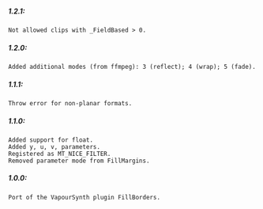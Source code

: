 ##### 1.2.1:
    Not allowed clips with _FieldBased > 0. 

##### 1.2.0:
    Added additional modes (from ffmpeg): 3 (reflect); 4 (wrap); 5 (fade). 

##### 1.1.1:
    Throw error for non-planar formats.

##### 1.1.0:
    Added support for float.
    Added y, u, v, parameters.
    Registered as MT_NICE_FILTER.
    Removed parameter mode from FillMargins.

##### 1.0.0:
    Port of the VapourSynth plugin FillBorders.